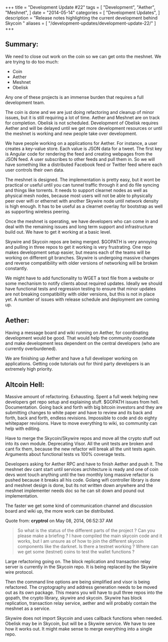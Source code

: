 +++
title = "Development Update #22"
tags = [
    "Development",
    "Aether",
    "Meshnet",
]
date = "2014-05-14"
categories = [
    "Development Updates",
]
description = "Release notes highlighting the current development behind Skycoin  "
aliases = [
	"/development-updates/development-update-22/"
]
+++

## Summary:
We need to close out work on the coin so we can get onto the meshnet. We are trying to do too much:
- Coin
- Aether
- Meshnet
- Obelisk

Any one of these projects is an immense burden that requires a full development team.

The coin is done and we are just doing refactoring and cleanup of minor issues, but it is still requiring a lot of time. Aether and Meshnet are on track for completion. Obelisk is not scheduled. Development of Obelisk requires Aether and will be delayed until we get more development resources or until the meshnet is working and new people take over development.

We have people working on a applications for Aether. For instance, a user creates a key-value store. Each value is JSON data for a tweet. The first key is Angular code for rendering the feed and creating webpages from the JSON feed. A user subscribes to other feeds and pull them in. So we will have something like a distributed Facebook feed or Twitter feed where each user controls their own data.

The meshnet is designed. The implementation is pretty easy, but it wont be practical or useful until you can tunnel traffic through it and do file syncing and things like torrents. It needs to support clearnet nodes as well as physical mesh nodes, because most users will not be able to physically peer over wifi or ethernet with another Skywire node until network density is high enough. It has to be useful as a clearnet overlay for bootstrap as well as supporting wireless peering.

Once the meshnet is operating, we have developers who can come in and deal with the remaining issues and long term support and infrastructure build out. We have to get it working at a basic level.

Skywire and Skycoin repos are being merged. $GOPATH is very annoying and pulling in three repos to get it working is very frustrating. One repo makes development setup easier, but means each of the teams will be working on different git branches. Skywire is undergoing massive changes and reverse compatibility with older versions of networking will be broken constantly.

We might have to add functionality to WGET a text file from a website or some mechanism to notify clients about required updates. Ideally we should have functional tests and regression testing to ensure that minor updates are not breaking compatibility with older versions, but this is not in place yet. A number of issues with release schedule and deployment are coming up.

## Aether:

Having a message board and wiki running on Aether, for coordinating development would be good. That would help the community coordinate and make development less dependent on the central developers (who are currently overburdened).

We are finishing up Aether and have a full developer working on applications. Getting code tutorials out for third party developers is an extremely high priority.

## Altcoin Hell:

Massive amount of refactoring. Exhausting. Spent a full week helping new developers get repo setup and explaining stuff. $GOPATH issues from hell. Documentation. Going back and forth with big bitcoin investors and they are submitting changes to white paper and have to review and its back and forth, back and forth, endless revisions. Impossible to code and do eighty whitepaper revisions. Have to move everything to wiki, so community can help with editing.

Have to merge the Skycoin/Skywire repos and move all the crypto stuff out into its own module. Deprecating Visor. All the unit tests are broken and cant fix them, because the new refactor will break all the unit tests again. Arguments about functional tests vs 100% coverage tests.

Developers asking for Aether RPC and have to finish Aether and push it. The meshnet dev cant start until services architecture is ready and one of coin devs wont touch anything until the two monthly long massive refactor is pushed because it breaks all his code. Golang wifi controller library is done and meshnet design is done, but its not written down anywhere and the meshnet implementer needs doc so he can sit down and pound out implementation.

The faster we get some kind of communication channel and discussion board and wiki up, the more work can be distributed.

Quote from: **cryptrol** on May 08, 2014, 06:52:37 AM
>So what is the status of the different parts of the project ? Can you please make a briefing ?
>I have compiled the main skycoin code and it works, but I am unsure as of how to join the different skycoin components like the darknet.
>Is there a testnet working ? Where can we get some (testnet) coins to test the wallet functions ?

Large refactoring going on. The block replication and transaction relay server is currently in the Skycoin repo. It is being replaced by the Skywire wire protocol.

Then the command line options are being simplified and visor is being refactored. The cryptography and address generation needs to be moved out as its own package. This means you will have to pull three repos into the gopath, the crypto library, skywire and skycoin. Skywire has block replication, transaction relay service, aether and will probably contain the meshnet as a service.

Skywire does not import Skycoin and uses callback functions when needed. Obelisk may be in Skycoin, but will be a Skywire service. We have to see how it works out. It might make sense to merge everything into a single repo.
